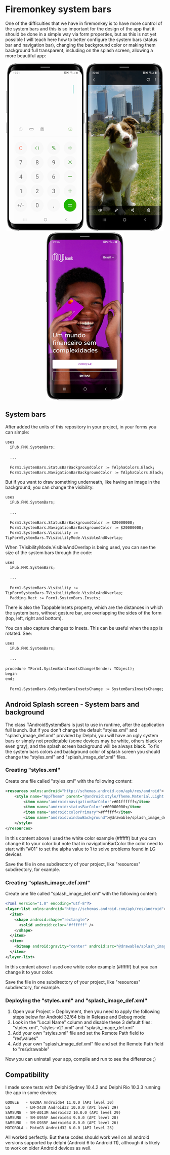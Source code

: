 # Firemonkey system bars

One of the difficulties that we have in firemonkey is to have more control of the system bars and this is so important for the design of the app that it should be done in a simple way via form properties, but as this is not yet possible I will teach here how to better configure the system bars (status bar and navigation bar), changing the background color or making them background full transparent, including on the splash screen, allowing a more beautiful app:

<p align="center">
<img src="screenshots/calculator.png" width=246 height=531> <img src="screenshots/gallery.png" width=246 height=531> <img src="screenshots/nubank.png" width=246 height=531>
</p>

## System bars

After added the units of this repository in your project, in your forms you can simple:

```delphi
uses
  iPub.FMX.SystemBars;

  ...

  Form1.SystemBars.StatusBarBackgroundColor := TAlphaColors.Black;
  Form1.SystemBars.NavigationBarBackgroundColor := TAlphaColors.Black;
```

But if you want to draw something underneath, like having an image in the background, you can change the visibility:

```delphi
uses
  iPub.FMX.SystemBars;

  ...

  Form1.SystemBars.StatusBarBackgroundColor := $20000000;
  Form1.SystemBars.NavigationBarBackgroundColor := $20000000;
  Form1.SystemBars.Visibility := TipFormSystemBars.TVisibilityMode.VisibleAndOverlap;
```

When TVisibilityMode.VisibleAndOverlap is being used, you can see the size of the system bars through the code:

```delphi
uses
  iPub.FMX.SystemBars;

  ...

  Form1.SystemBars.Visibility := TipFormSystemBars.TVisibilityMode.VisibleAndOverlap;
  Padding.Rect := Form1.SystemBars.Insets;
```

There is also the TappableInsets property, which are the distances in which the system bars, without gesture bar, are overlapping the sides of the form (top, left, right and bottom).

You can also capture changes to Insets. This can be useful when the app is rotated. See:

```delphi
uses
  iPub.FMX.SystemBars;

  ...

procedure TForm1.SystemBarsInsetsChange(Sender: TObject);
begin
end;

  Form1.SystemBars.OnSystemBarsInsetsChange := SystemBarsInsetsChange;
```

## Android Splash screen - System bars and background

The class TAndroidSystemBars is just to use in runtime, after the application full launch. But if you don't change the default "styles.xml" and "splash_image_def.xml" provided by Delphi, you will have an ugly system bars or simply not predictable (some devices may be white, others black or even gray), and the splash screen background will be always black. To fix the system bars colors and background color of splash screen you should change the "styles.xml" and "splash_image_def.xml" files.

### Creating "styles.xml"

Create one file called "styles.xml" with the following content:

  ```xml
  <resources xmlns:android="http://schemas.android.com/apk/res/android">
      <style name="AppTheme" parent="@android:style/Theme.Material.Light.NoActionBar">
          <item name="android:navigationBarColor">#01ffffff</item>
          <item name="android:statusBarColor">#00000000</item>
          <item name="android:colorPrimary">#ffffff</item>
          <item name="android:windowBackground">@drawable/splash_image_def</item>
      </style>
  </resources>
  ```

In this content above I used the white color example (#ffffff) but you can change it to your color but note that in navigationBarColor the color need to start with "#01" to set the alpha value to 1 to solve problems found in LG devices

Save the file in one subdirectory of your project, like "resources" subdirectory, for example.

### Creating "splash_image_def.xml"

Create one file called "splash_image_def.xml" with the following content:

  ```xml
  <?xml version="1.0" encoding="utf-8"?>
  <layer-list xmlns:android="http://schemas.android.com/apk/res/android">
    <item>
      <shape android:shape="rectangle">
        <solid android:color="#ffffff" />
      </shape>
    </item>
    <item>
      <bitmap android:gravity="center" android:src="@drawable/splash_image" />
    </item>
  </layer-list>
  ```

In this content above I used one white color example (#ffffff) but you can change it to your color.

Save the file in one subdirectory of your project, like "resources" subdirectory, for example.

### Deploying the "styles.xml" and "splash_image_def.xml"

 1) Open your Project > Deployment, then you need to apply the following steps below for Android 32/64 bits in Release and Debug mode:
 2) Look in the "Local Name" column and disable these 3 default files: "styles.xml", "styles-v21.xml" and "splash_image_def.xml"
 3) Add your own "styles.xml" file and set the Remote Path field to "res\values"
 4) Add your own "splash_image_def.xml" file and set the Remote Path field to "res\drawable"

Now you can uninstall your app, compile and run to see the difference ;)

## Compatibility

I made some tests with Delphi Sydney 10.4.2 and Delphi Rio 10.3.3 running the app in some devices:

    GOOGLE   - G020A Android64 11.0.0 (API level 30)
    LG       - LM-X430 Android32 10.0.0 (API level 29)
    SAMSUNG  - SM-A013M Android32 10.0.0 (API level 29)
    SAMSUNG  - SM-G955F Android64 9.0.0 (API level 28)
    SAMSUNG  - SM-G935F Android64 8.0.0 (API level 26)
    MOTOROLA - MotoG3 Android32 6.0.0 (API level 23)

All worked perfectly. But these codes should work well on all android versions supported by delphi (Android 6 to Android 11), although it is likely to work on older Android devices as well.
